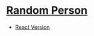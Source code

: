 # [Random Person](https://xxxrandom-userxxx.netlify.app/)

- [React Version](https://github.com/vvhys0ser10us/react-random-person)
